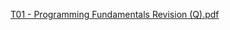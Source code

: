 [T01 - Programming Fundamentals Revision (Q).pdf](https://github.com/user-attachments/files/19473343/T01.-.Programming.Fundamentals.Revision.Q.pdf)
